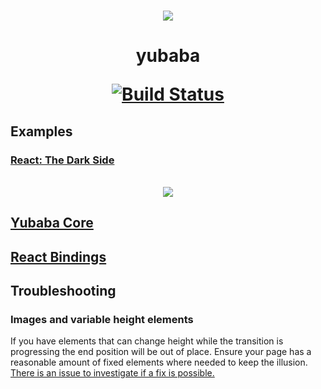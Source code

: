 <p align="center">
  <br />
  <img src="https://github.com/madou/yubaba/blob/master/icon.png?raw=true" style="margin:0 auto" />
</p>

<h1 align="center">
  yubaba

  <a href="https://travis-ci.org/madou/yubaba"><img alt="Build Status" src="https://travis-ci.org/madou/yubaba.svg?branch=master"></a>
</h1>

## Examples

### [React: The Dark Side](https://madou.github.io/yubaba/)

<p align="center">
  <br />
  <img src="https://github.com/madou/yubaba/blob/master/packages/react/test/examples/dark-side/example.gif?raw=true" style="margin:0 auto" />
</p>

## [Yubaba Core](https://github.com/madou/yubaba/blob/master/packages/core/README.md)

## [React Bindings](https://github.com/madou/yubaba/blob/master/packages/react/README.md)

## Troubleshooting

### Images and variable height elements

If you have elements that can change height while the transition is progressing the end position will be out of place. Ensure your page has a reasonable amount of fixed elements where needed to keep the illusion. [There is an issue to investigate if a fix is possible.](https://github.com/madou/yubaba/issues/14)
